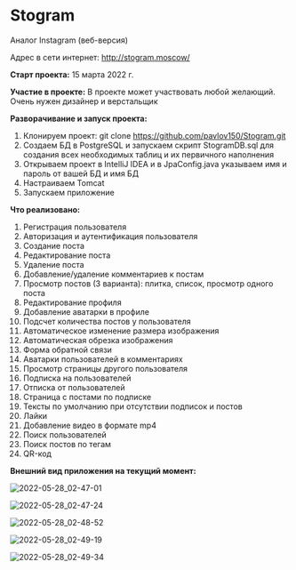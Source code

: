 # Stogram
Аналог Instagram (веб-версия)

Адрес в сети интернет: http://stogram.moscow/

**Старт проекта:** 15 марта 2022 г.

**Участие в проекте:**
В проекте может участвовать любой желающий. Очень нужен дизайнер и верстальщик

**Разворачивание и запуск проекта:**
1. Клонируем проект: git clone https://github.com/pavlov150/Stogram.git
2. Создаем БД в PostgreSQL и запускаем скрипт StogramDB.sql для создания всех необходимых таблиц и их первичного наполнения
3. Открываем проект в IntelliJ IDEA и в JpaConfig.java указываем имя и пароль от вашей БД и имя БД
4. Настраиваем Tomcat
5. Запускаем приложение

**Что реализовано:**
1. Регистрация пользователя
2. Авторизация и аутентификация пользователя
3. Создание поста
4. Редактирование поста
5. Удаление поста
6. Добавление/удаление комментариев к постам
7. Просмотр постов (3 варианта): плитка, список, просмотр одного поста
8. Редактирование профиля
9. Добавление аватарки в профиле
10. Подсчет количества постов у пользователя
11. Автоматическое изменение размера изображения
12. Автоматическая обрезка изображения
13. Форма обратной связи
14. Аватарки пользователей в комментариях
15. Просмотр страницы другого пользователя
16. Подписка на пользователей
17. Отписка от пользователей
18. Страница с постами по подписке
19. Тексты по умолчанию при отсутствии подписок и постов
20. Лайки
21. Добавление видео в формате mp4
22. Поиск пользователей
23. Поиск постов по тегам
24. QR-код

**Внешний вид приложения на текущий момент:**

![2022-05-28_02-47-01](https://user-images.githubusercontent.com/15989675/170801016-85f74ed0-7558-4545-88fe-dd26b7bbe4ae.jpg)

![2022-05-28_02-47-24](https://user-images.githubusercontent.com/15989675/170801024-36ce810a-3ee4-4545-86ef-af1421ae7cbd.jpg)

![2022-05-28_02-48-52](https://user-images.githubusercontent.com/15989675/170801034-f15adb24-7acf-43cc-808d-306a1850dc78.jpg)

![2022-05-28_02-49-19](https://user-images.githubusercontent.com/15989675/170801037-0fd4e30e-7502-42d5-be40-368a4e9f7db1.jpg)

![2022-05-28_02-49-34](https://user-images.githubusercontent.com/15989675/170801044-e14b25c9-53fa-4630-84e1-18e5a8022de3.jpg)
